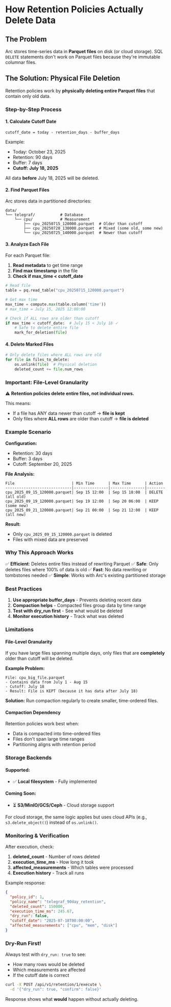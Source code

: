 # How Retention Policies Actually Delete Data

## The Problem

Arc stores time-series data in **Parquet files** on disk (or cloud storage). SQL `DELETE` statements don't work on Parquet files because they're immutable columnar files.

## The Solution: Physical File Deletion

Retention policies work by **physically deleting entire Parquet files** that contain only old data.

### Step-by-Step Process

#### 1. Calculate Cutoff Date
```
cutoff_date = today - retention_days - buffer_days
```

Example:
- Today: October 23, 2025
- Retention: 90 days
- Buffer: 7 days
- **Cutoff: July 18, 2025**

All data **before** July 18, 2025 will be deleted.

#### 2. Find Parquet Files

Arc stores data in partitioned directories:
```
data/
└── telegraf/           # Database
    └── cpu/            # Measurement
        ├── cpu_20250715_120000.parquet  # Older than cutoff
        ├── cpu_20250720_130000.parquet  # Mixed (some old, some new)
        └── cpu_20250725_140000.parquet  # Newer than cutoff
```

#### 3. Analyze Each File

For each Parquet file:
1. **Read metadata** to get time range
2. **Find max timestamp** in the file
3. **Check if max_time < cutoff_date**

```python
# Read file
table = pq.read_table("cpu_20250715_120000.parquet")

# Get max time
max_time = compute.max(table.column('time'))
# max_time = July 15, 2025 12:00:00

# Check if ALL rows are older than cutoff
if max_time < cutoff_date:  # July 15 < July 18 ✓
    # Safe to delete entire file
    mark_for_deletion(file)
```

#### 4. Delete Marked Files

```python
# Only delete files where ALL rows are old
for file in files_to_delete:
    os.unlink(file)  # Physical deletion
    deleted_count += file.num_rows
```

### Important: File-Level Granularity

⚠️ **Retention policies delete entire files, not individual rows.**

This means:
- If a file has ANY data newer than cutoff → **file is kept**
- Only files where **ALL rows** are older than cutoff → **file is deleted**

### Example Scenario

**Configuration:**
- Retention: 30 days
- Buffer: 3 days
- Cutoff: September 20, 2025

**File Analysis:**
```
File                         | Min Time      | Max Time      | Action
-----------------------------|---------------|---------------|--------
cpu_2025_09_15_120000.parquet| Sep 15 12:00  | Sep 15 18:00  | DELETE (all old)
cpu_2025_09_19_120000.parquet| Sep 19 12:00  | Sep 20 06:00  | KEEP (some new)
cpu_2025_09_21_120000.parquet| Sep 21 00:00  | Sep 21 12:00  | KEEP (all new)
```

**Result:**
- Only `cpu_2025_09_15_120000.parquet` is deleted
- Files with mixed data are preserved

### Why This Approach Works

✅ **Efficient**: Deletes entire files instead of rewriting Parquet
✅ **Safe**: Only deletes files where 100% of data is old
✅ **Fast**: No data rewriting or tombstones needed
✅ **Simple**: Works with Arc's existing partitioned storage

### Best Practices

1. **Use appropriate buffer_days** - Prevents deleting recent data
2. **Compaction helps** - Compacted files group data by time range
3. **Test with dry_run first** - See what would be deleted
4. **Monitor execution history** - Track what was deleted

### Limitations

#### File-Level Granularity
If you have large files spanning multiple days, only files that are **completely** older than cutoff will be deleted.

**Example Problem:**
```
File: cpu_big_file.parquet
- Contains data from July 1 - Aug 15
- Cutoff: July 18
- Result: File is KEPT (because it has data after July 18)
```

**Solution:** Run compaction regularly to create smaller, time-ordered files.

#### Compaction Dependency
Retention policies work best when:
- Data is compacted into time-ordered files
- Files don't span large time ranges
- Partitioning aligns with retention period

### Storage Backends

#### Supported:
- ✅ **Local filesystem** - Fully implemented

#### Coming Soon:
- ⏳ **S3/MinIO/GCS/Ceph** - Cloud storage support

For cloud storage, the same logic applies but uses cloud APIs (e.g., `s3.delete_object()`) instead of `os.unlink()`.

### Monitoring & Verification

After execution, check:
1. **deleted_count** - Number of rows deleted
2. **execution_time_ms** - How long it took
3. **affected_measurements** - Which tables were processed
4. **Execution history** - Track all runs

Example response:
```json
{
  "policy_id": 1,
  "policy_name": "telegraf_90day_retention",
  "deleted_count": 150000,
  "execution_time_ms": 245.67,
  "dry_run": false,
  "cutoff_date": "2025-07-18T00:00:00",
  "affected_measurements": ["cpu", "mem", "disk"]
}
```

### Dry-Run First!

Always test with `dry_run: true` to see:
- How many rows would be deleted
- Which measurements are affected
- If the cutoff date is correct

```bash
curl -X POST /api/v1/retention/1/execute \
  -d '{"dry_run": true, "confirm": false}'
```

Response shows what **would** happen without actually deleting.

